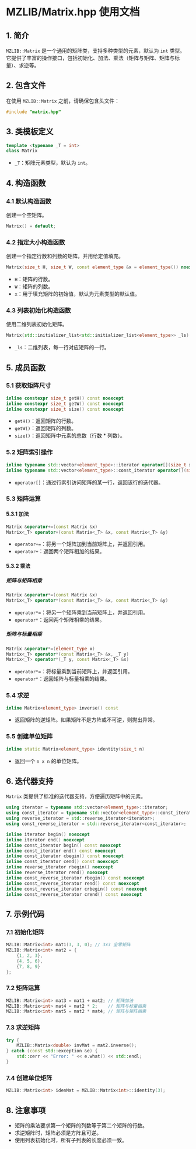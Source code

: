 # MZLIB/Matrix.hpp 使用文档

## 1. 简介
`MZLIB::Matrix` 是一个通用的矩阵类，支持多种类型的元素，默认为 `int` 类型。它提供了丰富的操作接口，包括初始化、加法、乘法（矩阵与矩阵、矩阵与标量）、求逆等。

## 2. 包含文件
在使用 `MZLIB::Matrix` 之前，请确保包含头文件：
```cpp
#include "matrix.hpp"
```

## 3. 类模板定义
```cpp
template <typename _T = int>
class Matrix
```
- `_T`：矩阵元素类型，默认为 `int`。

## 4. 构造函数
### 4.1 默认构造函数
创建一个空矩阵。
```cpp
Matrix() = default;
```

### 4.2 指定大小构造函数
创建一个指定行数和列数的矩阵，并用给定值填充。
```cpp
Matrix(size_t H, size_t W, const element_type &x = element_type()) noexcept
```
- `H`：矩阵的行数。
- `W`：矩阵的列数。
- `x`：用于填充矩阵的初始值，默认为元素类型的默认值。

### 4.3 列表初始化构造函数
使用二维列表初始化矩阵。
```cpp
Matrix(std::initializer_list<std::initializer_list<element_type>> _ls)
```
- `_ls`：二维列表，每一行对应矩阵的一行。

## 5. 成员函数

### 5.1 获取矩阵尺寸
```cpp
inline constexpr size_t getH() const noexcept
inline constexpr size_t getW() const noexcept
inline constexpr size_t size() const noexcept
```
- `getH()`：返回矩阵的行数。
- `getW()`：返回矩阵的列数。
- `size()`：返回矩阵中元素的总数（行数 * 列数）。

### 5.2 矩阵索引操作
```cpp
inline typename std::vector<element_type>::iterator operator[](size_t x)
inline typename std::vector<element_type>::const_iterator operator[](size_t x) const
```
- `operator[]`：通过行索引访问矩阵的某一行，返回该行的迭代器。

### 5.3 矩阵运算
#### 5.3.1 加法
```cpp
Matrix &operator+=(const Matrix &x)
Matrix<_T> operator+(const Matrix<_T> &x, const Matrix<_T> &y)
```
- `operator+=`：将另一个矩阵加到当前矩阵上，并返回引用。
- `operator+`：返回两个矩阵相加的结果。

#### 5.3.2 乘法
##### 矩阵与矩阵相乘
```cpp
Matrix &operator*=(const Matrix &x)
Matrix<_T> operator*(const Matrix<_T> &x, const Matrix<_T> &y)
```
- `operator*=`：将另一个矩阵乘到当前矩阵上，并返回引用。
- `operator*`：返回两个矩阵相乘的结果。

##### 矩阵与标量相乘
```cpp
Matrix &operator*=(element_type x)
Matrix<_T> operator*(const Matrix<_T> &x, _T y)
Matrix<_T> operator*(_T y, const Matrix<_T> &x)
```
- `operator*=`：将标量乘到当前矩阵上，并返回引用。
- `operator*`：返回矩阵与标量相乘的结果。

### 5.4 求逆
```cpp
inline Matrix<element_type> inverse() const
```
- 返回矩阵的逆矩阵。如果矩阵不是方阵或不可逆，则抛出异常。

### 5.5 创建单位矩阵
```cpp
inline static Matrix<element_type> identity(size_t n)
```
- 返回一个 `n x n` 的单位矩阵。

## 6. 迭代器支持
`Matrix` 类提供了标准的迭代器支持，方便遍历矩阵中的元素。
```cpp
using iterator = typename std::vector<element_type>::iterator;
using const_iterator = typename std::vector<element_type>::const_iterator;
using reverse_iterator = std::reverse_iterator<iterator>;
using const_reverse_iterator = std::reverse_iterator<const_iterator>;

inline iterator begin() noexcept
inline iterator end() noexcept
inline const_iterator begin() const noexcept
inline const_iterator end() const noexcept
inline const_iterator cbegin() const noexcept
inline const_iterator cend() const noexcept
inline reverse_iterator rbegin() noexcept
inline reverse_iterator rend() noexcept
inline const_reverse_iterator rbegin() const noexcept
inline const_reverse_iterator rend() const noexcept
inline const_reverse_iterator crbegin() const noexcept
inline const_reverse_iterator crend() const noexcept
```

## 7. 示例代码

### 7.1 初始化矩阵
```cpp
MZLIB::Matrix<int> mat1(3, 3, 0); // 3x3 全零矩阵
MZLIB::Matrix<int> mat2 = {
    {1, 2, 3},
    {4, 5, 6},
    {7, 8, 9}
};
```

### 7.2 矩阵运算
```cpp
MZLIB::Matrix<int> mat3 = mat1 + mat2; // 矩阵加法
MZLIB::Matrix<int> mat4 = mat2 * 2;    // 矩阵与标量相乘
MZLIB::Matrix<int> mat5 = mat2 * mat4; // 矩阵与矩阵相乘
```

### 7.3 求逆矩阵
```cpp
try {
    MZLIB::Matrix<double> invMat = mat2.inverse();
} catch (const std::exception &e) {
    std::cerr << "Error: " << e.what() << std::endl;
}
```

### 7.4 创建单位矩阵
```cpp
MZLIB::Matrix<int> idenMat = MZLIB::Matrix<int>::identity(3);
```

## 8. 注意事项
- 矩阵的乘法要求第一个矩阵的列数等于第二个矩阵的行数。
- 求逆矩阵时，矩阵必须是方阵且可逆。
- 使用列表初始化时，所有子列表的长度必须一致。